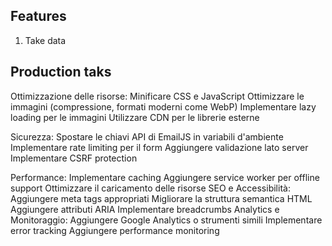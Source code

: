 ## Features

1. Take data


## Production taks

Ottimizzazione delle risorse:
Minificare CSS e JavaScript
Ottimizzare le immagini (compressione, formati moderni come WebP)
Implementare lazy loading per le immagini
Utilizzare CDN per le librerie esterne

Sicurezza:
Spostare le chiavi API di EmailJS in variabili d'ambiente
Implementare rate limiting per il form
Aggiungere validazione lato server
Implementare CSRF protection

Performance:
Implementare caching
Aggiungere service worker per offline support
Ottimizzare il caricamento delle risorse
SEO e Accessibilità:
Aggiungere meta tags appropriati
Migliorare la struttura semantica HTML
Aggiungere attributi ARIA
Implementare breadcrumbs
Analytics e Monitoraggio:
Aggiungere Google Analytics o strumenti simili
Implementare error tracking
Aggiungere performance monitoring